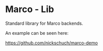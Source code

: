 # Marco - Lib

Standard library for Marco backends.

An example can be seen here:

https://github.com/nickschuch/marco-demo

